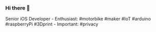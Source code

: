 ### Hi there 👋

Senior iOS Developer - Enthusiast: #motorbike #maker #IoT #arduino #raspberryPi #3Dprint - Important: #privacy

